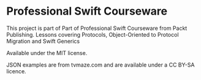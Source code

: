 # Professional Swift Courseware

This project is part of Part of Professional Swift Courseware from Packt Publishing. Lessons covering Protocols, Object-Oriented to Protocol Migration and Swift Generics

Available under the MIT license.

JSON examples are from tvmaze.com and are available under a CC BY-SA licence.
